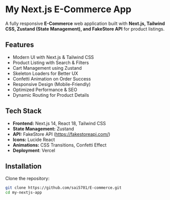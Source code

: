 #  My Next.js E-Commerce App

A fully responsive **E-Commerce** web application built with **Next.js, Tailwind CSS, Zustand (State Management), and FakeStore API** for product listings.  


## Features

- Modern UI with Next.js & Tailwind CSS  
- Product Listing with Search & Filters  
- Cart Management using Zustand  
- Skeleton Loaders for Better UX  
- Confetti Animation on Order Success  
- Responsive Design (Mobile-Friendly)  
- Optimized Performance & SEO  
- Dynamic Routing for Product Details 
##  Tech Stack

- **Frontend:** Next.js 14, React 18, Tailwind CSS  
- **State Management:** Zustand  
- **API:** FakeStore API (https://fakestoreapi.com/)  
- **Icons:** Lucide React  
- **Animations:** CSS Transitions, Confetti Effect  
- **Deployment**: Vercel

##  Installation

Clone the repository:
```sh
git clone https://github.com/sai5701/E-commerce.git
cd my-nextjs-app
